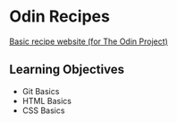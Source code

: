 # Odin Recipes

[Basic recipe website (for The Odin Project)](https://michaellei-e0ca.github.io/odin-recipes/)

## Learning Objectives
 - Git Basics
 - HTML Basics
 - CSS Basics

    

